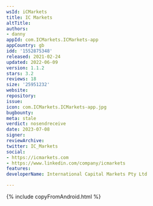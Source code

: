 ```yaml
---
wsId: iCMarkets
title: IC Markets
altTitle: 
authors:
- danny
appId: com.ICMarkets.ICMarkets-app
appCountry: gb
idd: '1552875348'
released: 2021-02-24
updated: 2022-06-09
version: 1.1.2
stars: 3.2
reviews: 18
size: '25951232'
website: 
repository: 
issue: 
icon: com.ICMarkets.ICMarkets-app.jpg
bugbounty: 
meta: stale
verdict: nosendreceive
date: 2023-07-08
signer: 
reviewArchive: 
twitter: IC_Markets
social:
- https://icmarkets.com
- https://www.linkedin.com/company/icmarkets
features: 
developerName: International Capital Markets Pty Ltd

---
```


{% include copyFromAndroid.html %}
